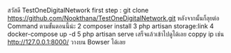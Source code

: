 สวัสดี TestOneDigitalNetwork
first step : git clone https://github.com/Nookthana/TestOneDigitalNetwork.git
หลังจากนั้นก็ลุยต่อ Command ตามขั้นตอนนี้น่ะ
2 composer install
3 php artisan storage:link
4 docker-compose up -d
5 php artisan serve เสร็จแล้วเข้าไปดูได้เลย coppy ip เช่น http://127.0.0.1:8000/ วางบน Bowser ได้เลย
